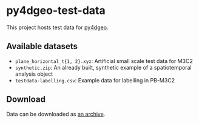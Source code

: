 # py4dgeo-test-data

This project hosts test data for [py4dgeo](https://github.com/ssciwr/py4dgeo).

## Available datasets

* `plane_horizontal_t{1, 2}.xyz`: Artificial small scale test data for M3C2
* `synthetic.zip`: An already built, synthetic example of a spatiotemporal analysis object
* `testdata-labelling.csv`: Example data for labelling in PB-M3C2

## Download

Data can be downloaded as [an archive](https://github.com/ssciwr/py4dgeo-test-data/releases/download/2023-03-15/data.tar.gz).
